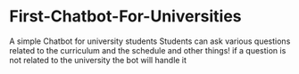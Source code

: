 # First-Chatbot-For-Universities
A simple Chatbot for university students
Students can ask various questions related to the curriculum and the schedule and other things!
if a question is not related to the university the bot will handle it
